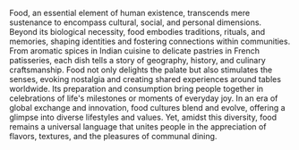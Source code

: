 Food, an essential element of human existence, transcends mere sustenance to encompass cultural, social, and personal dimensions. Beyond its biological necessity, food embodies traditions, rituals, and memories, shaping identities and fostering connections within communities. From aromatic spices in Indian cuisine to delicate pastries in French patisseries, each dish tells a story of geography, history, and culinary craftsmanship. Food not only delights the palate but also stimulates the senses, evoking nostalgia and creating shared experiences around tables worldwide. Its preparation and consumption bring people together in celebrations of life's milestones or moments of everyday joy. In an era of global exchange and innovation, food cultures blend and evolve, offering a glimpse into diverse lifestyles and values. Yet, amidst this diversity, food remains a universal language that unites people in the appreciation of flavors, textures, and the pleasures of communal dining.